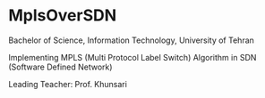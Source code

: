 # MplsOverSDN

Bachelor of Science, Information Technology, University of Tehran

Implementing MPLS (Multi Protocol Label Switch) Algorithm in SDN (Software Defined Network)

Leading Teacher: Prof. Khunsari
